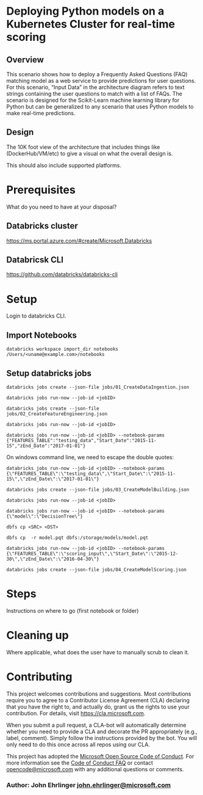 

# Deploying Python models on a Kubernetes Cluster for real-time scoring

## Overview
This scenario shows how to deploy a Frequently Asked Questions (FAQ) matching model as a web service to provide predictions for user questions. For this scenario, “Input Data” in the architecture diagram refers to text strings containing the user questions to match with a list of FAQs. The scenario is designed for the Scikit-Learn machine learning library for Python but can be generalized to any scenario that uses Python models to make real-time predictions.

## Design

The 10K foot view of the architecture that includes things like (DockerHub/VM/etc) to give a visual on what the overall design is.

This should also include supported platforms.

# Prerequisites

What do you need to have at your disposal?

## Databricks cluster
https://ms.portal.azure.com/#create/Microsoft.Databricks

## Databricsk CLI
https://github.com/databricks/databricks-cli

# Setup

Login to databricks CLI. 

## Import Notebooks

`databricks workspace import_dir notebooks /Users/<uname@example.com>/notebooks`

## Setup databricks jobs 

`databricks jobs create --json-file jobs/01_CreateDataIngestion.json`

`databricks jobs run-now --job-id <jobID>`

 
`databricks jobs create --json-file jobs/02_CreateFeatureEngineering.json`

`databricks jobs run-now --job-id <jobID>`

`databricks jobs run-now --job-id <jobID> --notebook-params {"FEATURES_TABLE":"testing_data","Start_Date":"2015-11-15","zEnd_Date":"2017-01-01"}`

On windows command line, we need to escape the double quotes:

`databricks jobs run-now --job-id <jobID> --notebook-params {\"FEATURES_TABLE\":\"testing_data\",\"Start_Date\":\"2015-11-15\",\"zEnd_Date\":\"2017-01-01\"}`


`databricks jobs create --json-file jobs/03_CreateModelBuilding.json`

`databricks jobs run-now --job-id <jobID>`

`databricks jobs run-now --job-id <jobID> --notebook-params {\"model\":\"DecisionTree\"}`


`dbfs cp <SRC> <DST>`

`dbfs cp  -r model.pqt dbfs:/storage/models/model.pqt`

`databricks jobs run-now --job-id <jobID> --notebook-params {\"FEATURES_TABLE\":\"scoring_input\",\"Start_Date\":\"2015-12-30\",\"zEnd_Date\":\"2016-04-30\"}`

`databricks jobs create --json-file jobs/04_CreateModelScoring.json`


# Steps

Instructions on where to go (first notebook or folder)

# Cleaning up

Where applicable, what does the user have to manually scrub to clean it.

# Contributing

This project welcomes contributions and suggestions.  Most contributions require you to agree to a
Contributor License Agreement (CLA) declaring that you have the right to, and actually do, grant us
the rights to use your contribution. For details, visit https://cla.microsoft.com.

When you submit a pull request, a CLA-bot will automatically determine whether you need to provide
a CLA and decorate the PR appropriately (e.g., label, comment). Simply follow the instructions
provided by the bot. You will only need to do this once across all repos using our CLA.

This project has adopted the [Microsoft Open Source Code of Conduct](https://opensource.microsoft.com/codeofconduct/).
For more information see the [Code of Conduct FAQ](https://opensource.microsoft.com/codeofconduct/faq/) or
contact [opencode@microsoft.com](mailto:opencode@microsoft.com) with any additional questions or comments.

### Author: John Ehrlinger <john.ehrlinger@microsoft.com>
